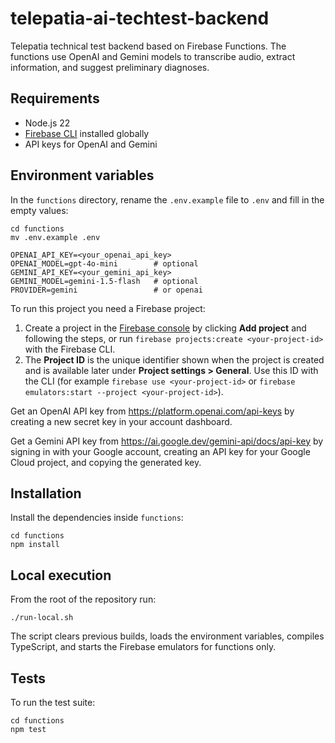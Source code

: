 # telepatia-ai-techtest-backend

Telepatia technical test backend based on Firebase Functions. The functions use OpenAI and Gemini models to transcribe audio, extract information, and suggest preliminary diagnoses.

## Requirements
- Node.js 22
- [Firebase CLI](https://firebase.google.com/docs/cli) installed globally
- API keys for OpenAI and Gemini

## Environment variables
In the `functions` directory, rename the `.env.example` file to `.env` and fill in the empty values:

```
cd functions
mv .env.example .env
```

```
OPENAI_API_KEY=<your_openai_api_key>
OPENAI_MODEL=gpt-4o-mini        # optional
GEMINI_API_KEY=<your_gemini_api_key>
GEMINI_MODEL=gemini-1.5-flash   # optional
PROVIDER=gemini                 # or openai
```

To run this project you need a Firebase project:

1. Create a project in the [Firebase console](https://console.firebase.google.com) by clicking **Add project** and following the steps, or run `firebase projects:create <your-project-id>` with the Firebase CLI.
2. The **Project ID** is the unique identifier shown when the project is created and is available later under **Project settings > General**. Use this ID with the CLI (for example `firebase use <your-project-id>` or `firebase emulators:start --project <your-project-id>`).

Get an OpenAI API key from <https://platform.openai.com/api-keys> by creating a new secret key in your account dashboard.

Get a Gemini API key from <https://ai.google.dev/gemini-api/docs/api-key> by signing in with your Google account, creating an API key for your Google Cloud project, and copying the generated key.

## Installation
Install the dependencies inside `functions`:

```
cd functions
npm install
```

## Local execution
From the root of the repository run:

```
./run-local.sh
```

The script clears previous builds, loads the environment variables, compiles TypeScript, and starts the Firebase emulators for functions only.

## Tests
To run the test suite:

```
cd functions
npm test
```
